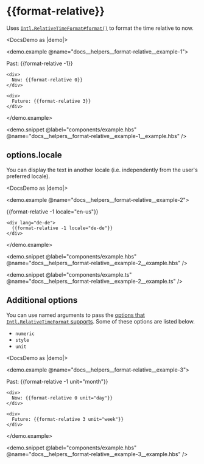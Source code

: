 # &#123;&#123;format-relative&#125;&#125;

Uses [`Intl.RelativeTimeFormat#format()`](https://developer.mozilla.org/docs/Web/JavaScript/Reference/Global_Objects/Intl/RelativeTimeFormat/format) to format the time relative to now.

<DocsDemo as |demo|>
  <LocaleSwitcher />

  <demo.example @name="docs__helpers__format-relative__example-1">
    <div>
      Past: {{format-relative -1}}
    </div>

    <div>
      Now: {{format-relative 0}}
    </div>

    <div>
      Future: {{format-relative 3}}
    </div>
  </demo.example>

  <demo.snippet
    @label="components/example.hbs"
    @name="docs__helpers__format-relative__example-1__example.hbs"
  />
</DocsDemo>


## options.locale

You can display the text in another locale (i.e. independently from the user's preferred locale).

<DocsDemo as |demo|>
  <LocaleSwitcher />

  <demo.example @name="docs__helpers__format-relative__example-2">
    <div lang="en-us">
      {{format-relative -1 locale="en-us"}}
    </div>

    <div lang="de-de">
      {{format-relative -1 locale="de-de"}}
    </div>
  </demo.example>

  <demo.snippet
    @label="components/example.hbs"
    @name="docs__helpers__format-relative__example-2__example.hbs"
  />

  <demo.snippet
    @label="components/example.ts"
    @name="docs__helpers__format-relative__example-2__example.ts"
  />
</DocsDemo>


## Additional options

You can use named arguments to pass the [options that `Intl.RelativeTimeFormat` supports](https://developer.mozilla.org/docs/Web/JavaScript/Reference/Global_Objects/Intl/RelativeTimeFormat/RelativeTimeFormat#options). Some of these options are listed below.

- `numeric`
- `style`
- `unit`

<DocsDemo as |demo|>
  <LocaleSwitcher />

  <demo.example @name="docs__helpers__format-relative__example-3">
    <div>
      Past: {{format-relative -1 unit="month"}}
    </div>

    <div>
      Now: {{format-relative 0 unit="day"}}
    </div>

    <div>
      Future: {{format-relative 3 unit="week"}}
    </div>
  </demo.example>

  <demo.snippet
    @label="components/example.hbs"
    @name="docs__helpers__format-relative__example-3__example.hbs"
  />
</DocsDemo>
